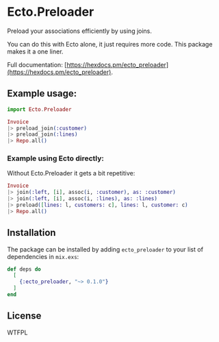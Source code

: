 # Ecto.Preloader

Preload your associations efficiently by using joins.

You can do this with Ecto alone, it just requires more code. This package makes it a one liner.

Full documentation: [https://hexdocs.pm/ecto_preloader](https://hexdocs.pm/ecto_preloader).

## Example usage:

```elixir
import Ecto.Preloader

Invoice
|> preload_join(:customer)
|> preload_join(:lines)
|> Repo.all()
```

### Example using Ecto directly:

Without Ecto.Preloader it gets a bit repetitive:

```elixir
Invoice
|> join(:left, [i], assoc(i, :customer), as: :customer)
|> join(:left, [i], assoc(i, :lines), as: :lines)
|> preload([lines: l, customers: c], lines: l, customer: c)
|> Repo.all()
```

## Installation

The package can be installed by adding `ecto_preloader` to your list of dependencies in `mix.exs`:

```elixir
def deps do
  [
    {:ecto_preloader, "~> 0.1.0"}
  ]
end
```

## License

WTFPL
